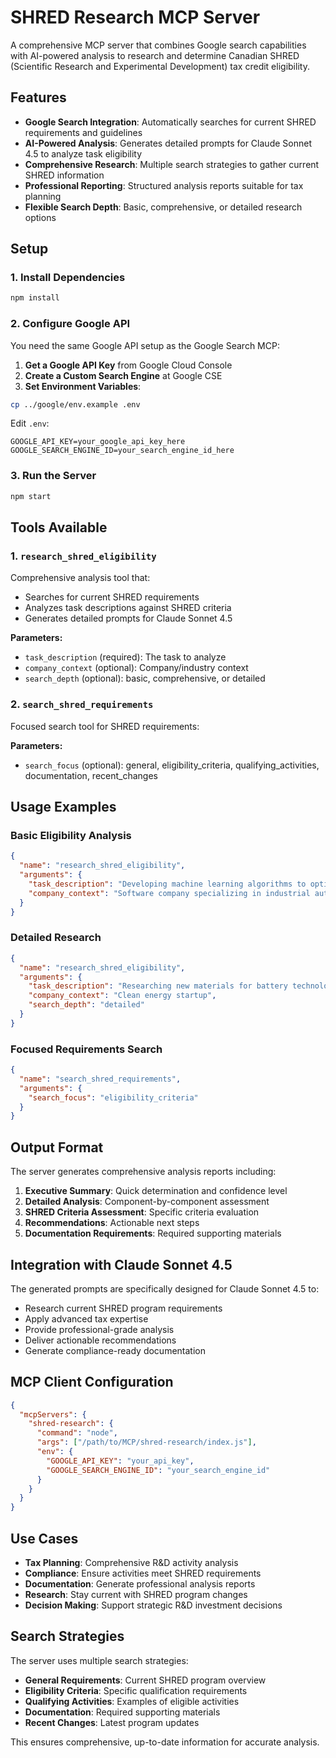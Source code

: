 # SHRED Research MCP Server

A comprehensive MCP server that combines Google search capabilities with AI-powered analysis to research and determine Canadian SHRED (Scientific Research and Experimental Development) tax credit eligibility.

## Features

- **Google Search Integration**: Automatically searches for current SHRED requirements and guidelines
- **AI-Powered Analysis**: Generates detailed prompts for Claude Sonnet 4.5 to analyze task eligibility
- **Comprehensive Research**: Multiple search strategies to gather current SHRED information
- **Professional Reporting**: Structured analysis reports suitable for tax planning
- **Flexible Search Depth**: Basic, comprehensive, or detailed research options

## Setup

### 1. Install Dependencies

```bash
npm install
```

### 2. Configure Google API

You need the same Google API setup as the Google Search MCP:

1. **Get a Google API Key** from Google Cloud Console
2. **Create a Custom Search Engine** at Google CSE
3. **Set Environment Variables**:

```bash
cp ../google/env.example .env
```

Edit `.env`:
```
GOOGLE_API_KEY=your_google_api_key_here
GOOGLE_SEARCH_ENGINE_ID=your_search_engine_id_here
```

### 3. Run the Server

```bash
npm start
```

## Tools Available

### 1. `research_shred_eligibility`

Comprehensive analysis tool that:
- Searches for current SHRED requirements
- Analyzes task descriptions against SHRED criteria
- Generates detailed prompts for Claude Sonnet 4.5

**Parameters:**
- `task_description` (required): The task to analyze
- `company_context` (optional): Company/industry context
- `search_depth` (optional): basic, comprehensive, or detailed

### 2. `search_shred_requirements`

Focused search tool for SHRED requirements:

**Parameters:**
- `search_focus` (optional): general, eligibility_criteria, qualifying_activities, documentation, recent_changes

## Usage Examples

### Basic Eligibility Analysis

```json
{
  "name": "research_shred_eligibility",
  "arguments": {
    "task_description": "Developing machine learning algorithms to optimize energy consumption in manufacturing processes",
    "company_context": "Software company specializing in industrial automation"
  }
}
```

### Detailed Research

```json
{
  "name": "research_shred_eligibility",
  "arguments": {
    "task_description": "Researching new materials for battery technology",
    "company_context": "Clean energy startup",
    "search_depth": "detailed"
  }
}
```

### Focused Requirements Search

```json
{
  "name": "search_shred_requirements",
  "arguments": {
    "search_focus": "eligibility_criteria"
  }
}
```

## Output Format

The server generates comprehensive analysis reports including:

1. **Executive Summary**: Quick determination and confidence level
2. **Detailed Analysis**: Component-by-component assessment
3. **SHRED Criteria Assessment**: Specific criteria evaluation
4. **Recommendations**: Actionable next steps
5. **Documentation Requirements**: Required supporting materials

## Integration with Claude Sonnet 4.5

The generated prompts are specifically designed for Claude Sonnet 4.5 to:

- Research current SHRED program requirements
- Apply advanced tax expertise
- Provide professional-grade analysis
- Deliver actionable recommendations
- Generate compliance-ready documentation

## MCP Client Configuration

```json
{
  "mcpServers": {
    "shred-research": {
      "command": "node",
      "args": ["/path/to/MCP/shred-research/index.js"],
      "env": {
        "GOOGLE_API_KEY": "your_api_key",
        "GOOGLE_SEARCH_ENGINE_ID": "your_search_engine_id"
      }
    }
  }
}
```

## Use Cases

- **Tax Planning**: Comprehensive R&D activity analysis
- **Compliance**: Ensure activities meet SHRED requirements
- **Documentation**: Generate professional analysis reports
- **Research**: Stay current with SHRED program changes
- **Decision Making**: Support strategic R&D investment decisions

## Search Strategies

The server uses multiple search strategies:

- **General Requirements**: Current SHRED program overview
- **Eligibility Criteria**: Specific qualification requirements
- **Qualifying Activities**: Examples of eligible activities
- **Documentation**: Required supporting materials
- **Recent Changes**: Latest program updates

This ensures comprehensive, up-to-date information for accurate analysis.
